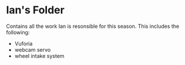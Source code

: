 # Ian's Folder

Contains all the work Ian is resonsible for this season. This includes the following:
* Vuforia
* webcam servo 
* wheel intake system
